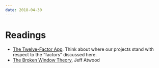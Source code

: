```yaml
---
date: 2018-04-30
---
```


# Readings

* [The Twelve-Factor App](http://12factor.net/). Think about where our projects
  stand with respect to the “factors” discussed here.
* [The Broken Window Theory](https://blog.codinghorror.com/the-broken-window-theory/), Jeff Atwood
